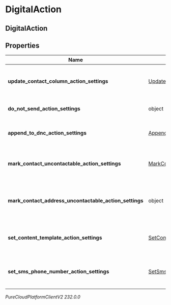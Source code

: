 # DigitalAction

## DigitalAction

## Properties

|Name | Type | Description | Notes|
|------------ | ------------- | ------------- | -------------|
| **update_contact_column_action_settings** | [UpdateContactColumnActionSettings](UpdateContactColumnActionSettings) | The settings for an &#39;update contact column&#39; action. | [optional] |
| **do_not_send_action_settings** | object | The settings for a &#39;do not send&#39; action. | [optional] |
| **append_to_dnc_action_settings** | [AppendToDncActionSettings](AppendToDncActionSettings) | The settings for an &#39;Append to DNC&#39; action. | [optional] |
| **mark_contact_uncontactable_action_settings** | [MarkContactUncontactableActionSettings](MarkContactUncontactableActionSettings) | The settings for a &#39;mark contact uncontactable&#39; action. | [optional] |
| **mark_contact_address_uncontactable_action_settings** | object | The settings for an &#39;mark contact address uncontactable&#39; action. | [optional] |
| **set_content_template_action_settings** | [SetContentTemplateActionSettings](SetContentTemplateActionSettings) | The settings for a &#39;Set content template&#39; action. | [optional] |
| **set_sms_phone_number_action_settings** | [SetSmsPhoneNumberActionSettings](SetSmsPhoneNumberActionSettings) | The settings for a &#39;set sms phone number&#39; action. | [optional] |



_PureCloudPlatformClientV2 232.0.0_
